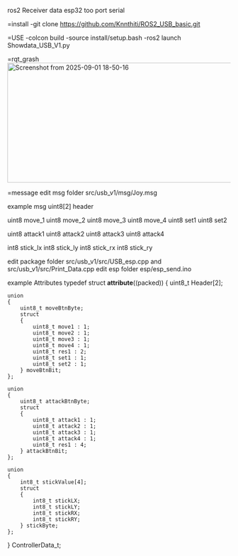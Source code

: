 ros2 Receiver data esp32 too port serial

=install
-git clone https://github.com/Knnthiti/ROS2_USB_basic.git

=USE
-colcon build
-source install/setup.bash
-ros2 launch Showdata_USB_V1.py

=rqt_grash
<img width="770" height="270" alt="Screenshot from 2025-09-01 18-50-16" src="https://github.com/user-attachments/assets/9b5178ca-0573-41a9-9941-7c77b1ee85f6" />

=message
edit msg folder src/usb_v1/msg/Joy.msg

example msg
uint8[2] header

uint8 move_1
uint8 move_2
uint8 move_3
uint8 move_4
uint8 set1
uint8 set2 

uint8 attack1
uint8 attack2
uint8 attack3
uint8 attack4

int8 stick_lx
int8 stick_ly
int8 stick_rx
int8 stick_ry

edit package folder src/usb_v1/src/USB_esp.cpp and src/usb_v1/src/Print_Data.cpp
edit esp folder esp/esp_send.ino

example Attributes
typedef struct __attribute__((packed))
{
    uint8_t Header[2];

    union
    {
        uint8_t moveBtnByte;
        struct
        {
            uint8_t move1 : 1;
            uint8_t move2 : 1;
            uint8_t move3 : 1;
            uint8_t move4 : 1;
            uint8_t res1 : 2;
            uint8_t set1 : 1;
            uint8_t set2 : 1;
        } moveBtnBit;
    };

    union
    {
        uint8_t attackBtnByte;
        struct
        {
            uint8_t attack1 : 1;
            uint8_t attack2 : 1;
            uint8_t attack3 : 1;
            uint8_t attack4 : 1;
            uint8_t res1 : 4;
        } attackBtnBit;
    };

    union
    {
        int8_t stickValue[4];
        struct
        {
            int8_t stickLX;
            int8_t stickLY;
            int8_t stickRX;
            int8_t stickRY;
        } stickByte;
    };
} ControllerData_t;
